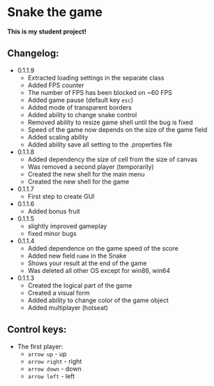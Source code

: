 # Snake the game
**This is my student project!**
## Changelog:
- 0.1.1.9
    - Extracted loading settings in the separate class 
    - Added FPS counter 
    - The number of FPS has been blocked on ~60 FPS
    - Added game pause (default key `esc`)
    - Added mode of transparent borders
    - Added ability to change snake control
    - Removed ability to resize game shell until the bug is fixed
    - Speed of the game now depends on the size of the game field
    - Added scaling ability
    - Added ability save all setting to the .properties file
- 0.1.1.8
    - Added dependency the size of cell from the size of canvas
    - Was removed a second player (temporarily)
    - Created the new shell for the main menu
    - Created the new shell for the game
- 0.1.1.7
    - First step to create GUI
- 0.1.1.6
    - Added bonus fruit
- 0.1.1.5
    - slightly improved gameplay
    - fixed minor bugs
- 0.1.1.4
    - Added dependence on the game speed of the score
    - Added new field `name` in the Snake
    - Shows your result at the end of the game
    - Was deleted all other OS except for win86, win64
- 0.1.1.3
    - Created the logical part of the game
    - Created a visual form
    - Added ability to change color of the game object
    - Added multiplayer (hotseat)

## Control keys:
- The first player:
    - `arrow up` - up
    - `arrow right` - right
    - `arrow down` - down
    - `arrow left` - left